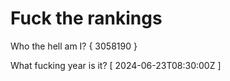 # Fuck the rankings

Who the hell am I?
{ 3058190 }

What fucking year is it?
[ 2024-06-23T08:30:00Z ]
